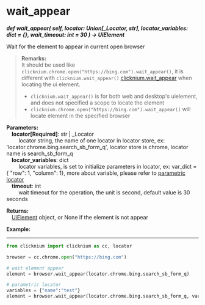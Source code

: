 # wait_appear
***def wait_appear(
        self,
        locator: Union[_Locator, str],
        locator_variables: dict = {},
        wait_timeout: int = 30
    ) -> UiElement***  

Wait for the element to appear in current open browser

>**Remarks:**  
It should be used like `clicknium.chrome.open("https://bing.com").wait_appear()`, it is different with `clicknium.wait_appear()` [clicknium.wait_appear](./doc/api/python/wait_appear.md) when locating the ui element.
>- `clicknium.wait_appear()` is for both web and desktop's uielement, and does not specified a scope to locate the element
>- `clicknium.chrome.open("https://bing.com").wait_appear()` will locate element in the specified browser

**Parameters:**  
    &emsp;**locator[Required]**: str | _Locator   
        &emsp;&emsp; locator string, the name of one locator in locator store, ex: 'locator.chrome.bing.search_sb_form_q', locator store is chrome, locator name is search_sb_form_q  
    &emsp;**locator_variables**: dict  
        &emsp;&emsp; locator variables, is set to initialize parameters in locator, ex: var_dict = { "row": 1,  "column": 1}, more about variable, please refer to [parametric locator](./doc/automation/parametric_locator.md)  
    &emsp;**timeout**: int  
        &emsp;&emsp; wait timeout for the operation, the unit is second, default value is 30 seconds 

**Returns:**  
    &emsp;[UiElement](./doc/api/python/uielement/uielement.md) object, or None if the element is not appear

**Example:**
***
```python
from clicknium import clicknium as cc, locator

browser = cc.chrome.open("https://bing.com")

# wait element appear
element = browser.wait_appear(locator.chrome.bing.search_sb_form_q)

# parametric locator
variables = {"name":"test"}
element = browser.wait_appear(locator.chrome.bing.search_sb_form_q, variables)

```